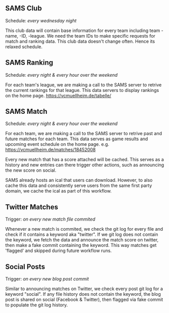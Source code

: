 ## SAMS Club
Schedule: *every wednesday night*

This club data will contain base information for every team including team -name, -ID, -league. 
We need the team IDs to make specific requests for match and ranking data.
This club data doesn't change often. Hence its relaxed schedule. 
  
## SAMS Ranking
Schedule: *every night & every hour over the weekend*

For each team's league, we are making a call to the SAMS server to retrive the current rankings for that league.
This data servers to display rankings on the home page. https://vcmuellheim.de/tabelle/

## SAMS Match
Schedule: *every night & every hour over the weekend*

For each team, we are making a call to the SAMS server to retrive past and future matches for each team.
This data serves as game results and upcoming event schedule on the home page. e.g. https://vcmuellheim.de/matches/18452008

Every new match that has a score attached will be cached. This serves as a history and new entries can there trigger other actions, such as announcing the new score on social.

SAMS already hosts an ical that users can download. However, to also cache this data and consistently serve users from the same first party domain, we cache the ical as part of this workflow.

## Twitter Matches
Trigger: *on every new match file commited*

Whenever a new match is commited, we check the git log for every file and check if it contains a keyword aka "twitter". If we git log does not contain the keyword, we fetch the data and announce the match score on twitter, then make a fake commit containing the keyword. This way matches get 'flagged‘ and skipped during future workflow runs. 

## Social Posts
Trigger: *on every new blog post commit*

Similar to announcing matches on Twitter, we check every post git log for a keyword "social". If any file history does not contain the keyword, the blog post is shared on social (Facebook & Twitter), then flagged via fake commit to populate the git log history.